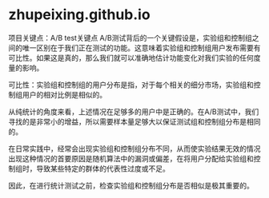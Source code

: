 # zhupeixing.github.io
项目关键点：A/B test关键点
A/B测试背后的一个关键假设是，实验组和控制组之间的唯一区别在于我们正在测试的功能。这意味着实验组和控制组用户发布需要有可比性。如果这是真的，那么我们就可以准确地估计功能变化对我们实验的任何度量的影响。

可比性：实验组和控制组的用户分布是指，对于每个相关的细分市场，实验组和控制组用户的相对比例是相似的。

从纯统计的角度来看，上述情况在足够多的用户中是正确的。在A/B测试中，我们寻找的是非常小的增益，所以需要样本量足够大以保证测试组和控制组分布是相同的。

在日常实践中，经常会出现实验组和控制组分布不同，从而使实验结果无效的情况出现这种情况的首要原因是随机算法中的漏洞或偏差，在将用户分配给实验组和控制组时，导致某些特定的群体的代表性过度或不足。

因此，在进行统计测试之前，检查实验组和控制组分布是否相似是极其重要的。
